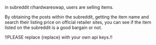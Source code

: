 in subreddit r/hardwareswap, users are selling items.

By obtaining the posts within the subreddit, getting the item name and search their listing price on official retailer sites, you can see if
the item listed on the subreddit is a good bargain or not.

!!PLEASE replace {replace} with your own api keys.!!
